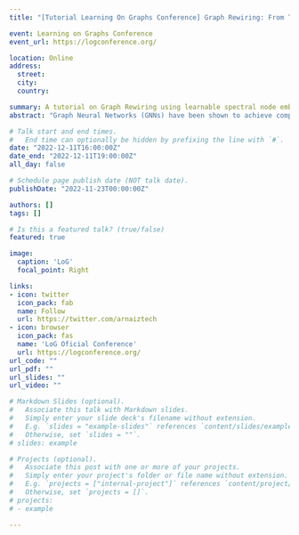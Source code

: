 ```yaml
---
title: "[Tutorial Learning On Graphs Conference] Graph Rewiring: From Theory to Applications in Fairness"

event: Learning on Graphs Conference
event_url: https://logconference.org/

location: Online
address:
  street: 
  city: 
  country: 

summary: A tutorial on Graph Rewiring using learnable spectral node embeddings and distances. We first explain the introductions to spectral theory, then we go trought the proposed methods for transductive rewiring, then we delve into how to performe inductive rewiring in graphs using DiffWire and we finally explain the implications of rewiring in Algorithmic Fairness [Accepted Academic Tutorial].
abstract: "Graph Neural Networks (GNNs) have been shown to achieve competitive results to tackle graph-related tasks, such as node and graph classification, link prediction and node and graph clustering in a variety of domains. Most GNNs use a message passing framework and hence are called MPNNs. Despite their promising results, MPNNs have been reported to suffer from over-smoothing, over-squashing and under-reaching. Graph rewiring and graph pooling have been proposed in the literature as solutions to address these limitations. Many graph rewiring methods rely on edge sampling strategies: first, the edges are assigned new weights according to a *relevance function* and then they are re-sampled according to the new weights to retain the most relevant edges (i.e. those with larger weights). Edge relevance might be computed in different ways, including randomly, based on similarity or on the edge's curvature. This tutorial provides an overview of the most relevant techniques proposed in the literature for graph rewiring based on diffusion, curvature or spectral concepts. It will explain their relationship and will present the most relevant state-of-the-art techniques and their application to different domains. The tutorial will outline open questions in this field, both from a theoretical and ethical perspective. The tutorial will end with a panel which will give the opportunity to attendees to engage in a discussion with a diverse set scientists with different technical perspectives, levels of seniority, and institutional and geographic affiliations."

# Talk start and end times.
#   End time can optionally be hidden by prefixing the line with `#`.
date: "2022-12-11T16:00:00Z"
date_end: "2022-12-11T19:00:00Z"
all_day: false

# Schedule page publish date (NOT talk date).
publishDate: "2022-11-23T00:00:00Z"

authors: []
tags: []

# Is this a featured talk? (true/false)
featured: true

image:
  caption: 'LoG'
  focal_point: Right

links:
- icon: twitter
  icon_pack: fab
  name: Follow
  url: https://twitter.com/arnaiztech
- icon: browser
  icon_pack: fas
  name: 'LoG Oficial Conference'
  url: https://logconference.org/
url_code: ""
url_pdf: ""
url_slides: ""
url_video: ""

# Markdown Slides (optional).
#   Associate this talk with Markdown slides.
#   Simply enter your slide deck's filename without extension.
#   E.g. `slides = "example-slides"` references `content/slides/example-slides.md`.
#   Otherwise, set `slides = ""`.
# slides: example

# Projects (optional).
#   Associate this post with one or more of your projects.
#   Simply enter your project's folder or file name without extension.
#   E.g. `projects = ["internal-project"]` references `content/project/deep-learning/index.md`.
#   Otherwise, set `projects = []`.
# projects:
# - example

---
```



